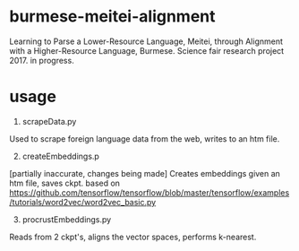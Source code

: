 # burmese-meitei-alignment
Learning to Parse a Lower-Resource Language, Meitei, through Alignment with a Higher-Resource Language, Burmese.
Science fair research project 2017. in progress.

# usage

1. scrapeData.py

Used to scrape foreign language data from the web, writes to an htm file.

2. createEmbeddings.p

[partially inaccurate, changes being made]
Creates embeddings given an htm file, saves ckpt.
based on https://github.com/tensorflow/tensorflow/blob/master/tensorflow/examples/tutorials/word2vec/word2vec_basic.py

3. procrustEmbeddings.py

Reads from 2 ckpt's, aligns the vector spaces, performs k-nearest.
